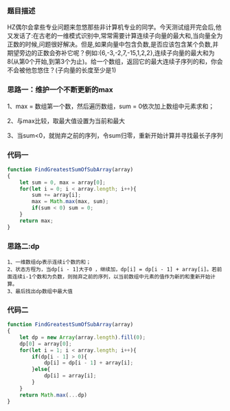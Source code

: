 ### 题目描述

HZ偶尔会拿些专业问题来忽悠那些非计算机专业的同学。今天测试组开完会后,他又发话了:在古老的一维模式识别中,常常需要计算连续子向量的最大和,当向量全为正数的时候,问题很好解决。但是,如果向量中包含负数,是否应该包含某个负数,并期望旁边的正数会弥补它呢？例如:{6,-3,-2,7,-15,1,2,2},连续子向量的最大和为8(从第0个开始,到第3个为止)。给一个数组，返回它的最大连续子序列的和，你会不会被他忽悠住？(子向量的长度至少是1)



### 思路一：维护一个不断更新的max

1、max = 数组第一个数，然后遍历数组，sum = 0依次加上数组中元素求和；

2、与max比较，取最大值设置为当前和最大

3、当sum<0，就抛弃之前的序列，令sum归零，重新开始计算并寻找最长子序列

### 代码一

```js
function FindGreatestSumOfSubArray(array)
{
    let sum = 0, max = array[0];
    for(let i = 0; i < array.length; i++){
        sum += array[i];
        max = Math.max(max, sum);
        if(sum < 0) sum = 0;
    }
    return max;
}
```

### 思路二:dp

```
1、一维数组dp表示连续i个数的和；
2、状态方程为，当dp[i - 1]大于0 ，继续加，dp[i] = dp[i - 1] + array[i]。若前面连续i-1个数和为负数，则抛弃之前的序列，以当前数组中元素的值作为新的和重新开始计算。
3、最后找出dp数组中最大值
```

### 代码二

```js
function FindGreatestSumOfSubArray(array)
{
    let dp = new Array(array.length).fill(0);
    dp[0] = array[0];
    for(let i = 1; i < array.length; i++){
        if(dp[i - 1] > 0){
            dp[i] = dp[i - 1] + array[i];
        }else{
            dp[i] = array[i];
        }
    }
    return Math.max(...dp)
}
```


